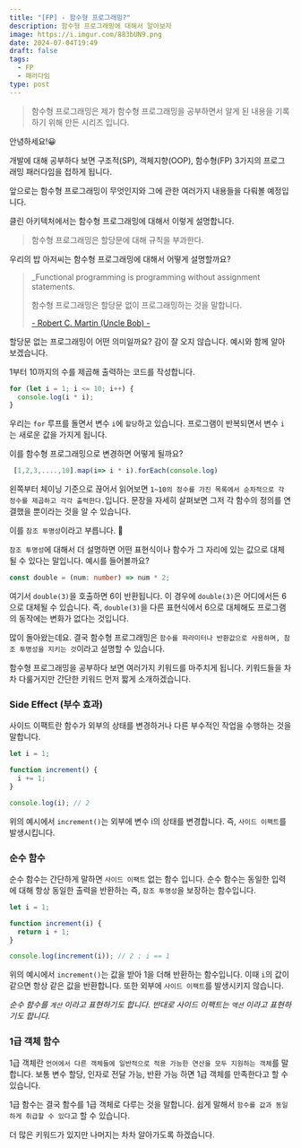 ```yaml
---
title: "[FP] - 함수형 프로그래밍?"
description: 함수형 프로그래밍에 대해서 알아보자
image: https://i.imgur.com/883bUN9.png
date: 2024-07-04T19:49
draft: false
tags:
  - FP
  - 패러다임
type: post
---
```


> 함수형 프로그래밍은 제가 함수형 프로그래밍을 공부하면서 알게 된 내용을 기록하기 위해 만든 시리즈 입니다.

안녕하세요!😀

개발에 대해 공부하다 보면 구조적(SP), 객체지향(OOP), 함수형(FP) 3가지의 프로그래밍 패러다임을 접하게 됩니다.

앞으로는 함수형 프로그래밍이 무엇인지와 그에 관한 여러가지 내용들을 다뤄볼 예정입니다.

클린 아키텍처에서는 함수형 프로그래밍에 대해서 이렇게 설명합니다.

> 함수형 프로그래밍은 할당문에 대해 규칙을 부과한다.

우리의 밥 아저씨는 함수형 프로그래밍에 대해서 어떻게 설명할까요?

> \_Functional programming is programming without assignment statements.
>
> 함수형 프로그래밍은 할당문 없이 프로그래밍하는 것을 말합니다.
>
> [- Robert C. Martin (Uncle Bob) -](https://medium.com/pragmatic-programmers/functional-programming-basics-whats-it-all-about-99e8554eeeb5)

할당문 없는 프로그래밍이 어떤 의미일까요? 감이 잘 오지 않습니다. 예시와 함께 알아보겠습니다.

1부터 10까지의 수를 제곱해 출력하는 코드를 작성합니다.

```ts
for (let i = 1; i <= 10; i++) {
  console.log(i * i);
}
```

우리는 `for` 루프를 돌면서 변수 `i`에 `할당`하고 있습니다. 프로그램이 반복되면서 변수 `i`는 새로운 값을 가지게 됩니다.

이를 함수형 프로그래밍으로 변경하면 어떻게 될까요?

```ts
 [1,2,3,....,10].map(i=> i * i).forEach(console.log)
```

왼쪽부터 체이닝 기준으로 끊어서 읽어보면 `1~10의 정수를 가진 목록에서 순차적으로 각 정수를 제곱하고 각각 출력한다.`입니다. 문장을 자세히 살펴보면 그저 각 함수의 정의를 연결했을 뿐이라는 것을 알 수 있습니다.

이를 `참조 투명성`이라고 부릅니다. 🎉

`참조 투명성`에 대해서 더 설명하면 어떤 표현식이나 함수가 그 자리에 있는 값으로 대체될 수 있다는 말입니다. 예시를 들어볼까요?

```ts
const double = (num: number) => num * 2;
```

여기서 `double(3)`을 호출하면 6이 반환됩니다. 이 경우에 `double(3)`은 어디에서든 6으로 대체될 수 있습니다. 즉, `double(3)`을 다른 표현식에서 6으로 대체해도 프로그램의 동작에는 변화가 없다는 것입니다.

많이 돌아왔는데요. 결국 함수형 프로그래밍은 `함수를 파라미터나 반환값으로 사용하며, 참조 투명성을 지키는 것`이라고 설명할 수 있습니다.

함수형 프로그래밍을 공부하다 보면 여러가지 키워드를 마주치게 됩니다. 키워드들을 차차 다룰거지만 간단한 키워드 먼저 짧게 소개하겠습니다.

### Side Effect (부수 효과)

사이드 이팩트란 함수가 외부의 상태를 변경하거나 다른 부수적인 작업을 수행하는 것을 말합니다.

```ts
let i = 1;

function increment() {
  i += 1;
}

console.log(i); // 2
```

위의 예시에서 `increment()`는 외부에 변수 i의 상태를 변경합니다. 즉, `사이드 이팩트`를 발생시킵니다.

### 순수 함수

순수 함수는 간단하게 말하면 `사이드 이팩트` 없는 함수 입니다. 순수 함수는 동일한 입력에 대해 항상 동일한 출력을 반환하는 즉, `참조 투명성`을 보장하는 함수입니다.

```ts
let i = 1;

function increment(i) {
  return i + 1;
}

console.log(increment(i)); // 2 ; i == 1
```

위의 예시에서 `increment()`는 값을 받아 1을 더해 반환하는 함수입니다. 이때 `i`의 값이 같으면 항상 같은 값을 반환합니다. 또한 외부에 `사이드 이팩트`를 발생시키지 않습니다.

_순수 함수를 `계산` 이라고 표현하기도 합니다. 반대로 사이드 이팩트는 `액션` 이라고 표현하기도 합니다._

### 1급 객체 함수

1급 객체란 `언어에서 다른 객체들에 일반적으로 적용 가능한 연산을 모두 지원하는 객체`를 말합니다. 보통 변수 할당, 인자로 전달 가능, 반환 가능 하면 1급 객체를 만족한다고 할 수 있습니다.

1급 함수는 결국 함수를 1급 객체로 다루는 것을 말합니다. 쉽게 말해서 `함수를 값과 동일하게 취급할 수 있다`고 할 수 있습니다.

더 많은 키워드가 있지만 나머지는 차차 알아가도록 하겠습니다.
